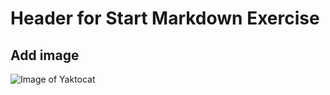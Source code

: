 # Header for Start Markdown Exercise

## Add image
![Image of Yaktocat](https://octodex.github.com/images/yaktocat.png)
